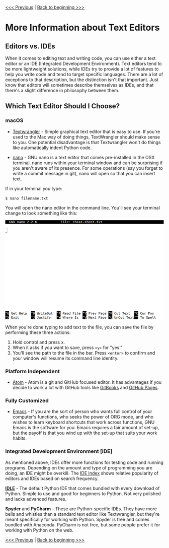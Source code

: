 [<<< Previous](11-summary.md) | [Back to beginning >>>](../README.md)

# More Information about Text Editors

## Editors vs. IDEs

When it comes to editing text and writing code, you can use either a text editor or an IDE (Integrated Development Environment). Text editors tend to be more lightweight solutions, while IDEs try to provide a lot of features to help you write code and tend to target specific languages. There are a lot of exceptions to that description, but the distinction isn't that important. Just know that editors will sometimes describe themselves as IDEs, and that there's a slight difference in philosophy between them.

## Which Text Editor Should I Choose?

### macOS

- [Textwrangler](http://www.barebones.com/products/textwrangler/) - Simple graphical text editor that is easy to use. If you're used to the Mac way of doing things, TextWrangler should make sense to you. One potential disadvantage is that Textwrangler won't do things like automatically indent Python code.

- [nano](https://www.nano-editor.org/) - GNU nano is a text editor that comes pre-installed in the OSX terminal. nano runs within your terminal window and can be surprising if you aren't aware of its presence. For some operations (say you forget to write a commit message in git), nano will open so that you can insert text. 

If in your terminal you type:

```console
$ nano filename.txt
```

You will open the nano editor in the command line. You'll see your terminal change to look something like this:

![Image of what nano looks like when you open it](images/nano.png)

When you're done typing to add text to the file, you can save the file by performing these three actions:

1. Hold control and press x.
2. When it asks if you want to save, press `<y>` for "yes."
3. You'll see the path to the file in the bar. Press `<enter>` to confirm and your window will resume its command line identity.

### Platform Independent

- [Atom](https://flight-manual.atom.io/getting-started/sections/why-atom/) - Atom is a git and GitHub focused editor. It has advantages if you decide to work a lot with GitHub tools like [GitBooks](https://www.gitbook.com/) and [GitHub Pages](https://pages.github.com/).

### Fully Customized

- [Emacs](https://www.gnu.org/software/emacs/) - If you are the sort of person who wants full control of your computer's functions, who seeks the power of ORG mode, and who wishes to learn keyboard shortcuts that work across functions, GNU Emacs is the software for you. Emacs requires a fair amount of set-up, but the payoff is that you wind up with the set-up that suits your work habits.

### Integrated Development Environment [IDE]

As mentioned above, IDEs offer more functions for testing code and running programs. Depending on the amount and type of programming you are doing, an IDE might be overkill. The [IDE Index](http://pypl.github.io/IDE.html) shows relative popularity of editors and IDEs based on search frequency.

**[IDLE](https://docs.python.org/2/library/idle.html)** - The default Python IDE that comes bundled with every download of Python. Simple to use and good for beginners to Python. Not very polished and lacks advanced features.

**Spyder** and **PyCharm** - These are Python-specific IDEs. They have more bells and whistles than a standard text editor like Textwrangler, but they're meant specifically for working with Python. Spyder is free and comes bundled with Anaconda. PyCharm is not free, but some people prefer it for working with Python on the web.

[<<< Previous](11-summary.md) | [Back to beginning >>>](../README.md)
